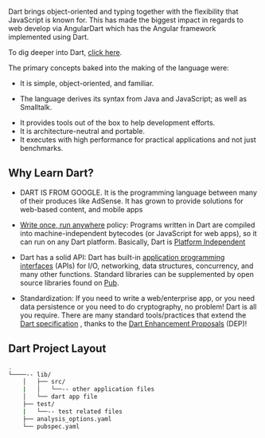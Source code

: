 Dart brings object-oriented and typing together with the flexibility that JavaScript is known for. This has made the biggest impact in regards to web develop via AngularDart which has the Angular framework implemented using Dart.

To dig deeper into Dart, [click here](https://en.wikipedia.org/wiki/Dart_(programming_language)).

The primary concepts baked into the making of the language were:

 - It is simple, object-oriented, and familiar.
  * The language derives its syntax from Java and JavaScript; as well as Smalltalk.
 - It provides tools out of the box to help development efforts.
 - It is architecture-neutral and portable.
 - It executes with high performance for practical applications and not just benchmarks.

## Why Learn Dart?

- DART IS FROM GOOGLE.
It is the programming language between many of their produces like AdSense.
It has grown to provide solutions for web-based content, and mobile apps

- [Write once, run anywhere](https://en.wikipedia.org/wiki/Write_once,_run_anywhere) policy: Programs written in Dart are compiled into machine-independent bytecodes (or JavaScript for web apps), so it can run on any Dart platform.
Basically, Dart is [Platform Independent](https://en.wikipedia.org/wiki/Cross-platform#Platform-independent_software)

- Dart has a solid API:
Dart has built-in [application programming interfaces](https://en.wikipedia.org/wiki/Application_programming_interface) (APIs) for I/O, networking, data structures, concurrency, and many other functions.
Standard libraries can be supplemented by open source libraries found on [Pub](https://pub.dartlang.org).

- Standardization:
If you need to write a web/enterprise app, or you need data persistence or you need to do cryptography, no problem!
Dart is all you require.
There are many standard tools/practices that extend the [Dart specification](https://www.dartlang.org/guides/language/spec) , thanks to the [Dart Enhancement Proposals](https://github.com/dart-lang/dart_enhancement_proposals) (DEP)!

## Dart Project Layout
```bash
.
└────-- lib/
    │   ├── src/
    |   │   └──-- other application files
    │   └── dart app file
    ├── test/
    |   └──-- test related files
    ├── analysis_options.yaml
    └── pubspec.yaml
```
